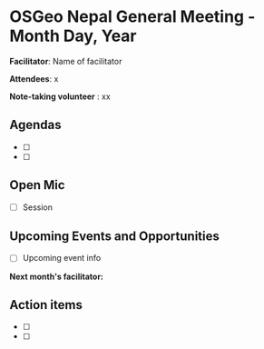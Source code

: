 # OSGeo Nepal General Meeting - Month Day, Year

**Facilitator**:  Name of facilitator

**Attendees**:  x 

**Note-taking volunteer** : xx

## Agendas

- [ ] 
- [ ]  

## Open Mic

- [ ] Session 

## Upcoming Events and Opportunities 

- [ ] Upcoming event info

**Next month's facilitator:**

## Action items 
- [ ]
- [ ]
